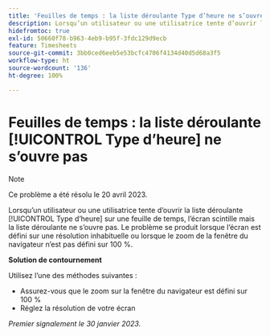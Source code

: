 ```yaml
---
title: 'Feuilles de temps : la liste déroulante Type d’heure ne s’ouvre pas'
description: Lorsqu’un utilisateur ou une utilisatrice tente d’ouvrir la liste déroulante Type d’heure sur une feuille de temps, l’écran scintille mais la liste déroulante ne s’ouvre pas. Le problème se produit lorsque l’écran est défini sur une résolution inhabituelle ou lorsque le zoom de la fenêtre du navigateur n’est pas défini sur 100 %.
hidefromtoc: true
exl-id: 50660f78-b963-4eb9-b95f-3fdc129d9ecb
feature: Timesheets
source-git-commit: 3bb0ced6eeb5e53bcfc4706f4134d40d5d68a3f5
workflow-type: ht
source-wordcount: '136'
ht-degree: 100%

---
```


# Feuilles de temps : la liste déroulante [!UICONTROL Type d’heure] ne s’ouvre pas

>[!NOTE]
>
>Ce problème a été résolu le 20 avril 2023.

Lorsqu’un utilisateur ou une utilisatrice tente d’ouvrir la liste déroulante [!UICONTROL Type d’heure] sur une feuille de temps, l’écran scintille mais la liste déroulante ne s’ouvre pas. Le problème se produit lorsque l’écran est défini sur une résolution inhabituelle ou lorsque le zoom de la fenêtre du navigateur n’est pas défini sur 100 %.

**Solution de contournement**

Utilisez l’une des méthodes suivantes :

* Assurez-vous que le zoom sur la fenêtre du navigateur est défini sur 100 %
* Réglez la résolution de votre écran

_Premier signalement le 30 janvier 2023._
